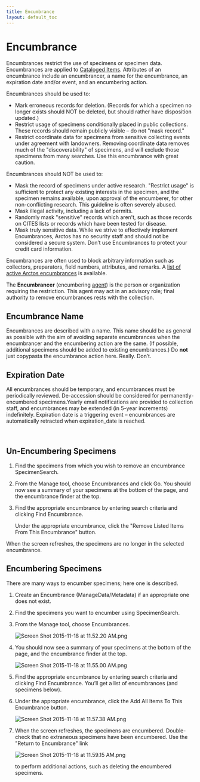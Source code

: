 ```yaml
---
title: Encumbrance
layout: default_toc
---
```


# Encumbrance



Encumbrances restrict the use of specimens or specimen data.
Encumbrances are applied to [Cataloged Items](catalog). Attributes of an
encumbrance include an encumbrancer, a name for the encumbrance, an
expiration date and/or event, and an encumbering action.

Encumbrances should be used to:

-   Mark erroneous records for deletion. (Records for which a specimen
    no longer exists should NOT be deleted, but should rather have
    disposition updated.)
-   Restrict usage of specimens conditionally placed in
    public collections. These records should remain publicly visible –
    do not "mask record."
-   Restrict coordinate data for specimens from sensitive collecting
    events under agreement with landowners. Removing coordinate data
    removes much of the "discoverability" of specimens, and will exclude
    those specimens from many searches. Use this encumbrance with
    great caution.

Encumbrances should NOT be used to:

-   Mask the record of specimens under active research. "Restrict usage"
    is sufficient to protect any existing interests in the specimen, and
    the specimen remains available, upon approval of the encumberer, for
    other non-conflicting research. This guideline is often
    severely abused.
-   Mask illegal activity, including a lack of permits.
-   Randomly mask "sensitive" records which aren’t, such as those
    records on CITES lists or records which have been tested
    for disease.
-   Mask truly sensitive data. While we strive to effectively implement
    Encumbrances, Arctos has no security staff and should not be
    considered a secure system. Don’t use Encumbrances to protect your
    credit card information.

Encumbrances are often used to block arbitrary information such as
collectors, preparators, field numbers, attributes, and remarks. A [list
of active Arctos
encumbrances](http://arctos.database.museum/info/encumbrances) is
available.

The **Encumbrancer** (encumbering [agent](agent)) is the person or
organization requiring the restriction. This agent may act in an
advisory role; final authority to remove encumbrances rests with the
collection.

## Encumbrance Name

 Encumbrances are described with a name. This name
should be as general as possible with the aim of avoiding separate
encumbrances when the encumbrancer and the encumbering action are the
same. (If possible, additional specimens should be added to existing
encumbrances.) Do **not** just copypasta the encumbrance action here.
Really. Don’t.



## Expiration Date

 All encumbrances should be temporary, and
encumbrances must be periodically reviewed. De-accession should be
considered for permanently-encumbered specimens.Yearly email
notifications are provided to collection staff, and encumbrances may be
extended (in 5-year increments) indefinitely. Expiration date is a
triggering event – encumbrances are automatically retracted when
expiration_date is reached.



 

## Un-Encumbering Specimens

1.  Find the specimens from which you wish to remove an
    encumbrance SpecimenSearch.
2.  From the Manage tool, choose Encumbrances and click Go. You should
    now see a summary of your specimens at the bottom of the page, and
    the encumbrance finder at the top.
3.  Find the appropriate encumbrance by entering search criteria and
    clicking Find Encumbrance.

    Under the appropriate encumbrance, click the "Remove Listed Items
    From This Encumbrance" button.

When the screen refreshes, the specimens are no longer in the selected
encumbrance.

## Encumbering Specimens

There are many ways to encumber specimens; here one is described.

1.  Create an Encumbrance (ManageData/Metadata) if an appropriate one
    does not exist.
2.  Find the specimens you want to encumber using SpecimenSearch.
3.  From the Manage tool, choose Encumbrances.

    ![Screen Shot 2015-11-18 at 11.52.20
    AM.png](../images/classic-uploads/2015/11/screen-shot-2015-11-18-at-11-52-20-am.png)

4.  You should now see a summary of your specimens at the bottom of the
    page, and the encumbrance finder at the top.

    ![Screen Shot 2015-11-18 at 11.55.00
    AM.png](../images/classic-uploads/2015/11/screen-shot-2015-11-18-at-11-55-00-am.png)

5.  Find the appropriate encumbrance by entering search criteria and
    clicking Find Encumbrance. You’ll get a list of encumbrances (and
    specimens below).
6.  Under the appropriate encumbrance, click the Add All Items To This
    Encumbrance button.

    ![Screen Shot 2015-11-18 at 11.57.38
    AM.png](../images/classic-uploads/2015/11/screen-shot-2015-11-18-at-11-57-38-am.png)

7.  When the screen refreshes, the specimens are encumbered.
    Double-check that no extraneous specimens have been encumbered. Use
    the "Return to Encumbrance" link

    ![Screen Shot 2015-11-18 at 11.59.15
    AM.png](../images/classic-uploads/2015/11/screen-shot-2015-11-18-at-11-59-15-am.png)

    to perform additional actions, such as deleting the encumbered specimens.

